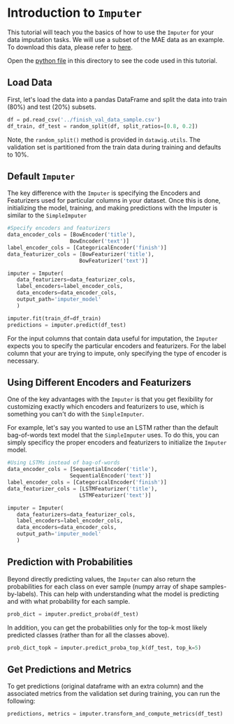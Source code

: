 Introduction to `Imputer`
================================

This tutorial will teach you the basics of how to use the `Imputer` for your data imputation tasks. We will use a subset of the MAE data as an example. To download this data, please refer to [here](../README.md#data).

Open the [python file](./imputer_intro.py)  in this directory to see the code used in this tutorial.

## Load Data
First, let's load the data into a pandas DataFrame and split the data into train (80%) and test (20%) subsets.

 ```python
df = pd.read_csv('../finish_val_data_sample.csv')
df_train, df_test = random_split(df, split_ratios=[0.8, 0.2])
 ```

Note, the `random_split()` method is provided in `datawig.utils`. The validation set is partitioned from the train data during training and defaults to 10%.

## Default `Imputer`

The key difference with the `Imputer` is specifying the Encoders and Featurizers used for particular columns in your dataset. Once this is done, initializing the model, training, and making predictions with the Imputer is similar to the `SimpleImputer`

 ```python
 #Specify encoders and featurizers
data_encoder_cols = [BowEncoder('title'),
					 BowEncoder('text')]
label_encoder_cols = [CategoricalEncoder('finish')]
data_featurizer_cols = [BowFeaturizer('title'),
						BowFeaturizer('text')]

imputer = Imputer(
	data_featurizers=data_featurizer_cols,
	label_encoders=label_encoder_cols,
	data_encoders=data_encoder_cols,
	output_path='imputer_model'
	)

imputer.fit(train_df=df_train)
predictions = imputer.predict(df_test)
 ```
 
For the input columns that contain data useful for imputation, the `Imputer` expects you to specify the particular encoders and featurizers. For the label column that your are trying to impute, only specifying the type of encoder is necessary.

## Using Different Encoders and Featurizers

One of the key advantages with the `Imputer` is that you get flexibility for customizing exactly which encoders and featurizers to use, which is something you can't do with the `SimpleImputer`. 

For example, let's say you wanted to use an LSTM rather than the default bag-of-words text model that the `SimpleImputer` uses. To do this, you can simply specificy the proper encoders and featurizers to initialize the `Imputer` model.

 ```python
 #Using LSTMs instead of bag-of-words
data_encoder_cols = [SequentialEncoder('title'),
					 SequentialEncoder('text')]
label_encoder_cols = [CategoricalEncoder('finish')]
data_featurizer_cols = [LSTMFeaturizer('title'),
						LSTMFeaturizer('text')]

imputer = Imputer(
	data_featurizers=data_featurizer_cols,
	label_encoders=label_encoder_cols,
	data_encoders=data_encoder_cols,
	output_path='imputer_model'
	)
 ```
 
## Prediction with Probabilities
Beyond directly predicting values, the `Imputer` can also return the probabilities for each class on ever sample (numpy array of shape samples-by-labels). This can help with understanding what the model is predicting and with what probability for each sample.

```python
prob_dict = imputer.predict_proba(df_test)
```

In addition, you can get the probabilities only for the top-k most likely predicted classes (rather than for all the classes above).

```python
prob_dict_topk = imputer.predict_proba_top_k(df_test, top_k=5)
```

## Get Predictions and Metrics
To get predictions (original dataframe with an extra column) and the associated metrics from the validation set during training, you can run the following:

```python
predictions, metrics = imputer.transform_and_compute_metrics(df_test)
```